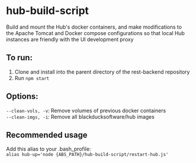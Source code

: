 # hub-build-script
Build and mount the Hub's docker containers, and make modifications to the Apache Tomcat and Docker compose configurations so that local Hub instances are friendly with the UI development proxy


## To run:
1. Clone and install into the parent directory of the rest-backend repository
2. Run ```npm start```

## Options:
```--clean-vols, -v```: Remove volumes of previous docker containers
<br>```--clean-imgs, -i```: Remove all blackducksoftware/hub images

## Recommended usage
Add this alias to your .bash_profile:
<br>```alias hub-up='node {ABS_PATH}/hub-build-script/restart-hub.js'```
